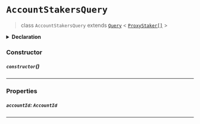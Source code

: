 # `AccountStakersQuery`

> class `AccountStakersQuery`
> extends [`Query`](reference/core/Query.md) < [`ProxyStaker[]`](reference/cryptocurrency/ProxyStaker.md) >

<details>
<summary><b>Declaration</b></summary>

```typescript
class AccountStakersQuery extends Query<ProxyStaker[]> {
    constructor();

    /* property */ accountId: AccountId;
}
```

</details>

### Constructor

##### `constructor`()

---

### Properties

##### `accountId`: `AccountId`

---
